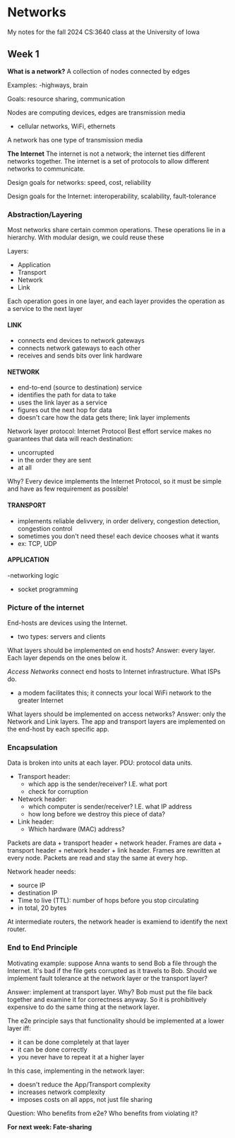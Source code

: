 # Networks
My notes for the fall 2024 CS:3640 class at the University of Iowa

## Week 1
**What is a network?**
A collection of nodes connected by edges

Examples:
-highways, brain

Goals: resource sharing, communication

Nodes are computing devices, edges are transmission media
- cellular networks, WiFi, ethernets

A network has one type of transmission media

**The Internet**
The internet is not a network; the internet ties different networks together. The internet is a set of protocols to allow different networks to communicate.

Design goals for networks: speed, cost, reliability

Design goals for the Internet: interoperability, scalability, fault-tolerance

### Abstraction/Layering
Most networks share certain common operations. These operations lie in a hierarchy. With modular design, we could reuse these

Layers:
- Application
- Transport
- Network
- Link

Each operation goes in one layer, and each layer provides the operation as a service to the next layer

#### LINK
- connects end devices to network gateways
- connects network gateways to each other
- receives and sends bits over link hardware

#### NETWORK
- end-to-end (source to destination) service
- identifies the path for data to take
- uses the link layer as a service
- figures out the next hop for data
- doesn't care how the data gets there; link layer implements

Network layer protocol: Internet Protocol
Best effort service makes no guarantees that data will reach destination:
- uncorrupted
- in the order they are sent
- at all

Why? Every device implements the Internet Protocol, so it must be simple and have as few requirement as possible!

#### TRANSPORT
- implements reliable delivvery, in order delivery, congestion detection, congestion control
- sometimes you don't need these! each device chooses what it wants
- ex: TCP, UDP

#### APPLICATION
-networking logic
- socket programming

### Picture of the internet
End-hosts are devices using the Internet.
- two types: servers and clients

What layers should be implemented on end hosts? Answer: every layer. Each layer depends on the ones below it.

*Access Networks* connect end hosts to Internet infrastructure. What ISPs do.
- a modem facilitates this; it connects your local WiFi network to the greater Internet

What layers should be implemented on access networks? Answer: only the Network and Link layers. The app and transport layers are implemented on the end-host by each specific app.

### Encapsulation
Data is broken into units at each layer. PDU: protocol data units.
- Transport header:
  - which app is the sender/receiver? I.E. what port
  - check for corruption
- Network header:
  - which computer is sender/receiver? I.E. what IP address
  - how long before we destroy this piece of data?
- Link header:
  - Which hardware (MAC) address?

Packets are data + transport header + network header. Frames are data + transport header + network header + link header. Frames are rewritten at every node. Packets are read and stay the same at every hop.

Network header needs:
- source IP
- destination IP
- Time to live (TTL): number of hops before you stop circulating
- in total, 20 bytes

At intermediate routers, the network header is examiend to identify the next router.

### End to End Principle
Motivating example: suppose Anna wants to send Bob a file through the Internet. It's bad if the file gets corrupted as it travels to Bob. Should we implement fault tolerance at the network layer or the transport layer?

Answer: implement at transport layer. Why? Bob must put the file back together and examine it for correctness anyway. So it is prohibitively expensive to do the same thing at the network layer.

The e2e principle says that functionality should be implemented at a lower layer iff:
- it can be done completely at that layer
- it can be done correctly
- you never have to repeat it at a higher layer

In this case, implementing in the network layer:
- doesn't reduce the App/Transport complexity
- increases network complexity
- imposes costs on all apps, not just file sharing

Question: Who benefits from e2e? Who benefits from violating it?

**For next week: Fate-sharing**
